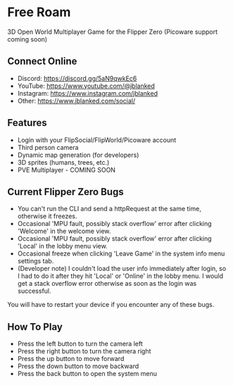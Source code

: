 # Free Roam
3D Open World Multiplayer Game for the Flipper Zero (Picoware support coming soon)

## Connect Online
- Discord: https://discord.gg/5aN9qwkEc6
- YouTube: https://www.youtube.com/@jblanked
- Instagram: https://www.instagram.com/jblanked
- Other: https://www.jblanked.com/social/

## Features
- Login with your FlipSocial/FlipWorld/Picoware account
- Third person camera
- Dynamic map generation (for developers)
- 3D sprites (humans, trees, etc.)
- PVE Multiplayer - COMING SOON


## Current Flipper Zero Bugs
- You can't run the CLI and send a httpRequest at the same time, otherwise it freezes.
- Occasional 'MPU fault, possibly stack overflow' error after clicking 'Welcome' in the welcome view.
- Occasional 'MPU fault, possibly stack overflow' error after clicking 'Local' in the lobby menu view.
- Occasional freeze when clicking 'Leave Game' in the system info menu settings tab.
- (Developer note) I couldn't load the user info immediately after login, so I had to do it after they hit 'Local' or 'Online' in the lobby menu. I would get a stack overflow error otherwise as soon as the login was successful.

You will have to restart your device if you encounter any of these bugs.

## How To Play
- Press the left button to turn the camera left
- Press the right button to turn the camera right
- Press the up button to move forward
- Press the down button to move backward
- Press the back button to open the system menu
